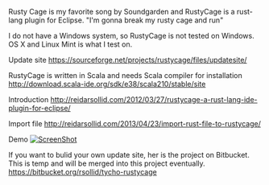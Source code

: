 Rusty Cage is my favorite song by Soundgarden and RustyCage is a rust-lang plugin for Eclipse.
"I'm gonna break my rusty cage and run"

I do not have a Windows system, so RustyCage is not tested on Windows. OS X and Linux Mint is what I test on.

Update site
https://sourceforge.net/projects/rustycage/files/updatesite/

RustyCage is written in Scala and needs Scala compiler for installation
http://download.scala-ide.org/sdk/e38/scala210/stable/site

Introduction
http://reidarsollid.com/2012/03/27/rustycage-a-rust-lang-ide-plugin-for-eclipse/

Import file
http://reidarsollid.com/2013/04/23/import-rust-file-to-rustycage/

Demo
[![ScreenShot](http://reidarsollid.github.io/RustyCage/youtube.png)](http://www.youtube.com/watch?v=px7tVrY3QLg)

If you want to bulid your own update site, her is the project on Bitbucket. This is temp and will be merged into this project eventually.
https://bitbucket.org/rsollid/tycho-rustycage
